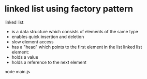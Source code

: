 # linked list using factory pattern

linked list: 
- is a data structure which consists of elements of the same type
- enables quick insertion and deletion
- slow element access
- has a "head" which points to the first element in the list
linked list element:
- holds a value
- holds a reference to the next element

node main.js
